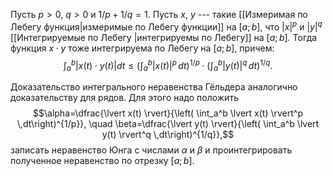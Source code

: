Пусть $p>0$, $q>0$ и
$1/p+1/q=1$. Пусть $x$, $y$ --- такие [[Измеримая по Лебегу функция|измеримые по Лебегу функции]] на $[a;b]$, что $\lvert x \rvert^p$ и $\lvert y \rvert^q$ [[Интегрируемые по Лебегу |интегрируемы по Лебегу]] на $[a;b]$. Тогда функция $x\cdot y$ тоже интегрируема по Лебегу на $[a;b]$, причем:
$$\int_a^b \lvert x(t)\cdot y(t) \rvert dt \leqslant
\left( \int_a^b \lvert x(t) \rvert^p \,dt\right)^{1/p} \cdot
\left( \int_a^b \lvert y(t) \rvert^q \,dt\right)^{1/q}.$$

Доказательство интегрального неравенства Гёльдера аналогично доказательству для рядов. Для этого надо положить
$$\alpha=\dfrac{\lvert x(t) \rvert}{\left( \int_a^b \lvert x(t) \rvert^p \,dt\right)^{1/p}}, \quad \beta=\dfrac{\lvert y(t) \rvert}{\left( \int_a^b \lvert y(t) \rvert^q \,dt\right)^{1/q}},$$
записать неравенство Юнга с числами $\alpha$ и $\beta$ и проинтегрировать полученное неравенство по отрезку $[a;b]$.